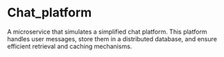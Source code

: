 # Chat_platform
A microservice that simulates a simplified chat platform. This platform handles user messages, store them in a distributed database, and ensure efficient retrieval and caching mechanisms.
